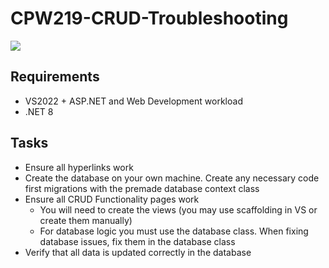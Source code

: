 # CPW219-CRUD-Troubleshooting

<img src="./crud-demo.gif" />

## Requirements
- VS2022 + ASP.NET and Web Development workload
- .NET 8

## Tasks
- Ensure all hyperlinks work
- Create the database on your own machine. Create any necessary code first migrations with the premade database context class
- Ensure all CRUD Functionality pages work
    - You will need to create the views (you may use scaffolding in VS or create them manually)
    - For database logic you must use the database class. When fixing database issues, fix them in the database class
- Verify that all data is updated correctly in the database
